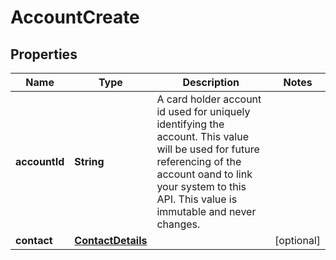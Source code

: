 

# AccountCreate


## Properties

Name | Type | Description | Notes
------------ | ------------- | ------------- | -------------
**accountId** | **String** | A card holder account id used for uniquely identifying the account. This value will be used for future referencing of the account oand to link your system to this API. This value is immutable and never changes.  | 
**contact** | [**ContactDetails**](ContactDetails.md) |  |  [optional]



